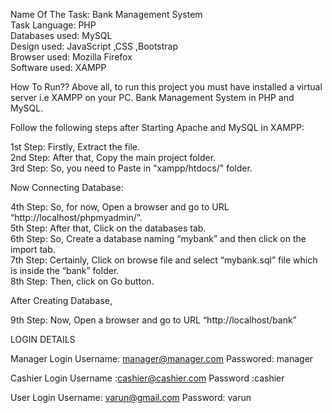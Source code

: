 Name Of The Task: Bank Management System<br />Task Language: PHP<br />Databases used: MySQL<br />Design used: JavaScript ,CSS ,Bootstrap<br />Browser used: Mozilla Firefox<br />Software used: XAMPP

How To Run?? Above all, to run this project you must have installed a virtual server i.e XAMPP on your PC. Bank Management System in PHP and MySQL.

Follow the following steps after Starting Apache and MySQL in XAMPP:

1st Step: Firstly, Extract the file.<br />2nd Step: After that, Copy the main project folder.<br />3rd Step: So, you need to Paste in "xampp/htdocs/" folder.

Now Connecting Database:

4th Step: So, for now, Open a browser and go to URL “http://localhost/phpmyadmin/”.<br />5th Step: After that, Click on the databases tab.<br />6th Step: So, Create a database naming “mybank” and then click on the import tab.<br />7th Step: Certainly, Click on browse file and select “mybank.sql” file which is inside the “bank” folder.<br />8th Step: Then, click on Go button.

After Creating Database,

9th Step: Now, Open a browser and go to URL “http://localhost/bank”

LOGIN DETAILS

Manager Login Username: manager@manager.com Passwored: manager

Cashier Login Username :cashier@cashier.com Password :cashier

User Login Username: varun@gmail.com Password: varun

